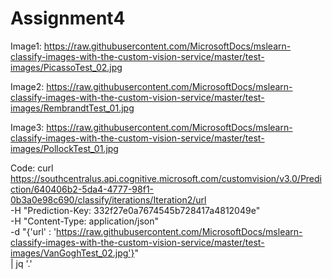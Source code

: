 # Assignment4

Image1:
https://raw.githubusercontent.com/MicrosoftDocs/mslearn-classify-images-with-the-custom-vision-service/master/test-images/PicassoTest_02.jpg

Image2:
https://raw.githubusercontent.com/MicrosoftDocs/mslearn-classify-images-with-the-custom-vision-service/master/test-images/RembrandtTest_01.jpg

Image3:
https://raw.githubusercontent.com/MicrosoftDocs/mslearn-classify-images-with-the-custom-vision-service/master/test-images/PollockTest_01.jpg

Code:
curl https://southcentralus.api.cognitive.microsoft.com/customvision/v3.0/Prediction/640406b2-5da4-4777-98f1-0b3a0e98c690/classify/iterations/Iteration2/url \
-H "Prediction-Key: 332f27e0a7674545b728417a4812049e" \
-H "Content-Type: application/json" \
-d "{'url' : 'https://raw.githubusercontent.com/MicrosoftDocs/mslearn-classify-images-with-the-custom-vision-service/master/test-images/VanGoghTest_02.jpg'}" \
| jq '.'
